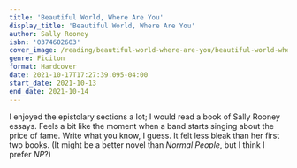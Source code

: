 ```yaml
---
title: 'Beautiful World, Where Are You'
display_title: 'Beautiful World, Where Are You'
author: Sally Rooney
isbn: '0374602603'
cover_image: /reading/beautiful-world-where-are-you/beautiful-world-where-are-you.jpg
genre: Ficiton
format: Hardcover
date: 2021-10-17T17:27:39.095-04:00
start_date: 2021-10-13
end_date: 2021-10-14
---
```


I enjoyed the epistolary sections a lot; I would read a book of Sally Rooney essays. Feels a bit like the moment when a band starts singing about the price of fame. Write what you know, I guess. It felt less bleak than her first two books. (It might be a better novel than *Normal People*, but I think I prefer *NP*?)